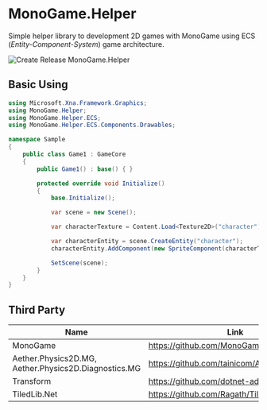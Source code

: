 # MonoGame.Helper

Simple helper library to development 2D games with MonoGame using ECS (_Entity-Component-System_) game architecture.

![Create Release MonoGame.Helper](https://github.com/RonildoSouza/MonoGame.Helper/workflows/Create%20Release%20MonoGame.Helper/badge.svg)

## Basic Using
```csharp
using Microsoft.Xna.Framework.Graphics;
using MonoGame.Helper;
using MonoGame.Helper.ECS;
using MonoGame.Helper.ECS.Components.Drawables;

namespace Sample
{
    public class Game1 : GameCore
    {
        public Game1() : base() { }

        protected override void Initialize()
        {
            base.Initialize();

            var scene = new Scene();

            var characterTexture = Content.Load<Texture2D>("character");

            var characterEntity = scene.CreateEntity("character");
            characterEntity.AddComponent(new SpriteComponent(characterTexture));

            SetScene(scene);
        }
    }
}
```

## Third Party

| Name                                                 | Link                                         |
|------------------------------------------------------|----------------------------------------------|
| MonoGame                                             | https://github.com/MonoGame/MonoGame         |
| Aether.Physics2D.MG, Aether.Physics2D.Diagnostics.MG | https://github.com/tainicom/Aether.Physics2D |
| Transform                                            | https://github.com/dotnet-ad/Transform       |
| TiledLib.Net                                         | https://github.com/Ragath/TiledLib.Net       |